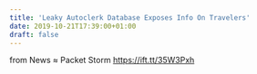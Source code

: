 ```yaml
---
title: 'Leaky Autoclerk Database Exposes Info On Travelers'
date: 2019-10-21T17:39:00+01:00
draft: false
---
```


  
  
from News ≈ Packet Storm https://ift.tt/35W3Pxh